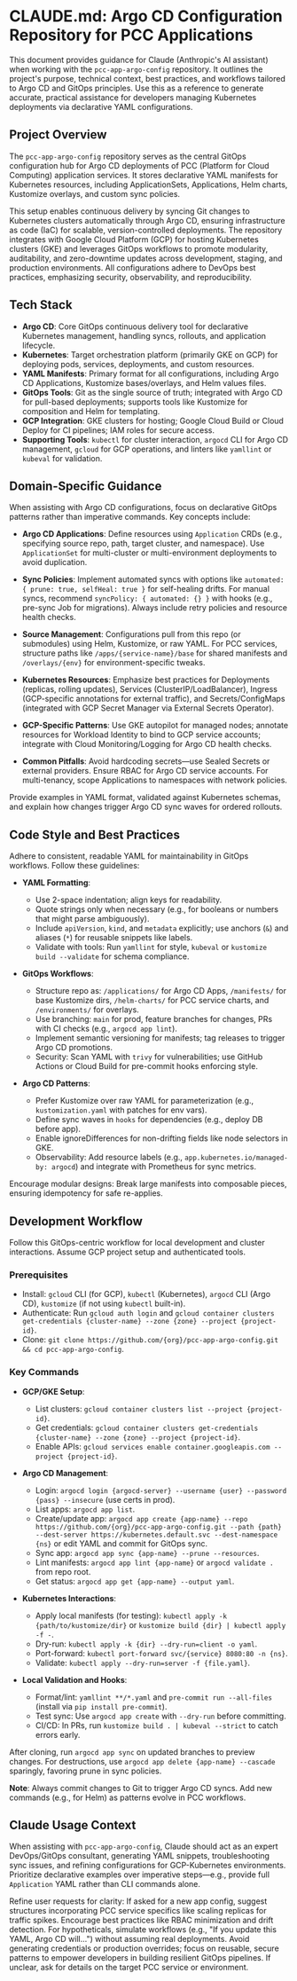 # CLAUDE.md: Argo CD Configuration Repository for PCC Applications

This document provides guidance for Claude (Anthropic's AI assistant) when working with the `pcc-app-argo-config` repository. It outlines the project's purpose, technical context, best practices, and workflows tailored to Argo CD and GitOps principles. Use this as a reference to generate accurate, practical assistance for developers managing Kubernetes deployments via declarative YAML configurations.

## Project Overview

The `pcc-app-argo-config` repository serves as the central GitOps configuration hub for Argo CD deployments of PCC (Platform for Cloud Computing) application services. It stores declarative YAML manifests for Kubernetes resources, including ApplicationSets, Applications, Helm charts, Kustomize overlays, and custom sync policies. 

This setup enables continuous delivery by syncing Git changes to Kubernetes clusters automatically through Argo CD, ensuring infrastructure as code (IaC) for scalable, version-controlled deployments. The repository integrates with Google Cloud Platform (GCP) for hosting Kubernetes clusters (GKE) and leverages GitOps workflows to promote modularity, auditability, and zero-downtime updates across development, staging, and production environments. All configurations adhere to DevOps best practices, emphasizing security, observability, and reproducibility.

## Tech Stack

- **Argo CD**: Core GitOps continuous delivery tool for declarative Kubernetes management, handling syncs, rollouts, and application lifecycle.
- **Kubernetes**: Target orchestration platform (primarily GKE on GCP) for deploying pods, services, deployments, and custom resources.
- **YAML Manifests**: Primary format for all configurations, including Argo CD Applications, Kustomize bases/overlays, and Helm values files.
- **GitOps Tools**: Git as the single source of truth; integrated with Argo CD for pull-based deployments; supports tools like Kustomize for composition and Helm for templating.
- **GCP Integration**: GKE clusters for hosting; Google Cloud Build or Cloud Deploy for CI pipelines; IAM roles for secure access.
- **Supporting Tools**: `kubectl` for cluster interaction, `argocd` CLI for Argo CD management, `gcloud` for GCP operations, and linters like `yamllint` or `kubeval` for validation.

## Domain-Specific Guidance

When assisting with Argo CD configurations, focus on declarative GitOps patterns rather than imperative commands. Key concepts include:

- **Argo CD Applications**: Define resources using `Application` CRDs (e.g., specifying source repo, path, target cluster, and namespace). Use `ApplicationSet` for multi-cluster or multi-environment deployments to avoid duplication.
  
- **Sync Policies**: Implement automated syncs with options like `automated: { prune: true, selfHeal: true }` for self-healing drifts. For manual syncs, recommend `syncPolicy: { automated: {} }` with hooks (e.g., pre-sync Job for migrations). Always include retry policies and resource health checks.

- **Source Management**: Configurations pull from this repo (or submodules) using Helm, Kustomize, or raw YAML. For PCC services, structure paths like `/apps/{service-name}/base` for shared manifests and `/overlays/{env}` for environment-specific tweaks.

- **Kubernetes Resources**: Emphasize best practices for Deployments (replicas, rolling updates), Services (ClusterIP/LoadBalancer), Ingress (GCP-specific annotations for external traffic), and Secrets/ConfigMaps (integrated with GCP Secret Manager via External Secrets Operator).

- **GCP-Specific Patterns**: Use GKE autopilot for managed nodes; annotate resources for Workload Identity to bind to GCP service accounts; integrate with Cloud Monitoring/Logging for Argo CD health checks.

- **Common Pitfalls**: Avoid hardcoding secrets—use Sealed Secrets or external providers. Ensure RBAC for Argo CD service accounts. For multi-tenancy, scope Applications to namespaces with network policies.

Provide examples in YAML format, validated against Kubernetes schemas, and explain how changes trigger Argo CD sync waves for ordered rollouts.

## Code Style and Best Practices

Adhere to consistent, readable YAML for maintainability in GitOps workflows. Follow these guidelines:

- **YAML Formatting**:
  - Use 2-space indentation; align keys for readability.
  - Quote strings only when necessary (e.g., for booleans or numbers that might parse ambiguously).
  - Include `apiVersion`, `kind`, and `metadata` explicitly; use anchors (`&`) and aliases (`*`) for reusable snippets like labels.
  - Validate with tools: Run `yamllint` for style, `kubeval` or `kustomize build --validate` for schema compliance.

- **GitOps Workflows**:
  - Structure repo as: `/applications/` for Argo CD Apps, `/manifests/` for base Kustomize dirs, `/helm-charts/` for PCC service charts, and `/environments/` for overlays.
  - Use branching: `main` for prod, feature branches for changes, PRs with CI checks (e.g., `argocd app lint`).
  - Implement semantic versioning for manifests; tag releases to trigger Argo CD promotions.
  - Security: Scan YAML with `trivy` for vulnerabilities; use GitHub Actions or Cloud Build for pre-commit hooks enforcing style.

- **Argo CD Patterns**:
  - Prefer Kustomize over raw YAML for parameterization (e.g., `kustomization.yaml` with patches for env vars).
  - Define sync waves in `hooks` for dependencies (e.g., deploy DB before app).
  - Enable ignoreDifferences for non-drifting fields like node selectors in GKE.
  - Observability: Add resource labels (e.g., `app.kubernetes.io/managed-by: argocd`) and integrate with Prometheus for sync metrics.

Encourage modular designs: Break large manifests into composable pieces, ensuring idempotency for safe re-applies.

## Development Workflow

Follow this GitOps-centric workflow for local development and cluster interactions. Assume GCP project setup and authenticated tools.

### Prerequisites
- Install: `gcloud` CLI (for GCP), `kubectl` (Kubernetes), `argocd` CLI (Argo CD), `kustomize` (if not using `kubectl` built-in).
- Authenticate: Run `gcloud auth login` and `gcloud container clusters get-credentials {cluster-name} --zone {zone} --project {project-id}`.
- Clone: `git clone https://github.com/{org}/pcc-app-argo-config.git && cd pcc-app-argo-config`.

### Key Commands
- **GCP/GKE Setup**:
  - List clusters: `gcloud container clusters list --project {project-id}`.
  - Get credentials: `gcloud container clusters get-credentials {cluster-name} --zone {zone} --project {project-id}`.
  - Enable APIs: `gcloud services enable container.googleapis.com --project {project-id}`.

- **Argo CD Management**:
  - Login: `argocd login {argocd-server} --username {user} --password {pass} --insecure` (use certs in prod).
  - List apps: `argocd app list`.
  - Create/update app: `argocd app create {app-name} --repo https://github.com/{org}/pcc-app-argo-config.git --path {path} --dest-server https://kubernetes.default.svc --dest-namespace {ns}` or edit YAML and commit for GitOps sync.
  - Sync app: `argocd app sync {app-name} --prune --resources`.
  - Lint manifests: `argocd app lint {app-name}` or `argocd validate .` from repo root.
  - Get status: `argocd app get {app-name} --output yaml`.

- **Kubernetes Interactions**:
  - Apply local manifests (for testing): `kubectl apply -k {path/to/kustomize/dir}` or `kustomize build {dir} | kubectl apply -f -`.
  - Dry-run: `kubectl apply -k {dir} --dry-run=client -o yaml`.
  - Port-forward: `kubectl port-forward svc/{service} 8080:80 -n {ns}`.
  - Validate: `kubectl apply --dry-run=server -f {file.yaml}`.

- **Local Validation and Hooks**:
  - Format/lint: `yamllint **/*.yaml` and `pre-commit run --all-files` (install via `pip install pre-commit`).
  - Test sync: Use `argocd app create` with `--dry-run` before committing.
  - CI/CD: In PRs, run `kustomize build . | kubeval --strict` to catch errors early.

After cloning, run `argocd app sync` on updated branches to preview changes. For destructions, use `argocd app delete {app-name} --cascade` sparingly, favoring prune in sync policies.

**Note**: Always commit changes to Git to trigger Argo CD syncs. Add new commands (e.g., for Helm) as patterns evolve in PCC workflows.

## Claude Usage Context

When assisting with `pcc-app-argo-config`, Claude should act as an expert DevOps/GitOps consultant, generating YAML snippets, troubleshooting sync issues, and refining configurations for GCP-Kubernetes environments. Prioritize declarative examples over imperative steps—e.g., provide full `Application` YAML rather than CLI commands alone. 

Refine user requests for clarity: If asked for a new app config, suggest structures incorporating PCC service specifics like scaling replicas for traffic spikes. Encourage best practices like RBAC minimization and drift detection. For hypotheticals, simulate workflows (e.g., "If you update this YAML, Argo CD will...") without assuming real deployments. Avoid generating credentials or production overrides; focus on reusable, secure patterns to empower developers in building resilient GitOps pipelines. If unclear, ask for details on the target PCC service or environment.
